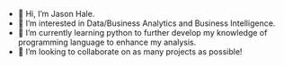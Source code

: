 - 👋 Hi, I’m Jason Hale.
- 👀 I’m interested in Data/Business Analytics and Business Intelligence.
- 🌱 I’m currently learning python to further develop my knowledge of programming language to enhance my analysis.
- 💞️ I’m looking to collaborate on as many projects as possible!

<!---
HaleJason/HaleJason is a ✨ special ✨ repository because its `README.md` (this file) appears on your GitHub profile.
You can click the Preview link to take a look at your changes.
--->
